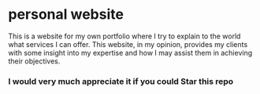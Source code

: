# personal website

This is a website for my own portfolio where I try to explain to the world what services I can offer. This website, in my opinion, provides my clients with some insight into my expertise and how I may assist them in achieving their objectives.

### I would very much appreciate it if you could Star this repo
